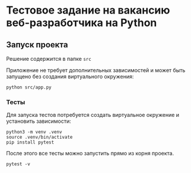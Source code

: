 # Тестовое задание на вакансию веб-разработчика на Python

## Запуск проекта

Решение содержится в папке `src`

Приложение не требует дополнительных зависимостей и может быть запущено без создания виртуального окружения:

```shell
python src/app.py
```

### Тесты

Для запуска тестов потребуется создать виртуальное окружение и установить зависимости:

```shell
python3 -m venv .venv
source .venv/bin/activate
pip install pytest
```

После этого все тесты можно запустить прямо из корня проекта.

```shell
pytest -v
```
